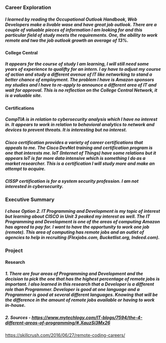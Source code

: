 ### Career Exploration

##### I learned by reading the Occupational Outlook Handbook, Web Developers make a livable wase and have great job outlook. There are a couple of valuable pieces of information I am looking for and this particular field of study meets the requirements. One, the ability to work remote and two the job outlook growth an average of 13%.

#### College Central

##### It appears for the course of study I am learning, I will still need some years of experience to qualifty for an intern. I ay have to adjust my course of action and study a different avenue of IT like networking to stand a better chance of employment. The problem I have is Amazon sponsors my studies and I have to re-apply to announce a different area of IT and wait for approval. This is no reflection on the College Central Network, it is a valuable site.

#### Certifications

##### CompTIA is in relation to cybersecurity analysis which I have no interest in. It appears to work in relation to behavioral analytics to network and devices to prevent threats. It is interesting but no interest.

##### Cisco certification provides a variety of career certifications that appeals to me. The Cisco DevNet training and certification program is one that interests me. IoT (Internet of Things) have some relations but it appears IoT is far more data intensive which is something I do as a market researcher. This is a certification I will study more and make an attempt to acquire.

##### CISSP certification is for a system security profession. I am not interested in cybersecurity.

### Executive Summary

##### I chose Option 2. IT Programming and Development is my topic of interest but learning about CISCO in Unit 3 peaked my interest as well. The IT Programming and Development is one of the areas of computing Amazon has agreed to pay for. I want to have the opportunity to work one job (remote). This area of computing has remote jobs and an outlet of agencies to help in recruiting (Flexjobs.com, Bucketlist.org, Indeed.com). 

### Project

#### Research

##### 1. There are four areas of Programming and Development and the decision to pick the one that has the highest percentage of remote jobs is important. I also learned in this research that a Developer is a different role than Programmer. Developer is good at one language and a Programmer is good at several different languages. Knowing that will be the difference in the amount of remote jobs available or having to work in-house. 

##### 2. Sources - https://www.mytechlogy.com/IT-blogs/7594/the-4-different-areas-of-programming/#.XauzSi3Mx26
https://skillcrush.com/2016/06/27/remote-coding-careers/







